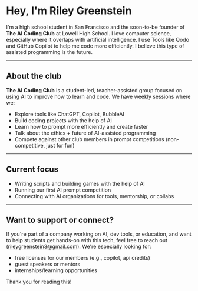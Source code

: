 # Hey, I'm Riley Greenstein

I'm a high school student in San Francisco and the soon-to-be founder of **The AI Coding Club** at Lowell High School. I love computer science, especially where it overlaps with artificial intelligence. I use Tools like Qodo and GitHub Copilot to help me code more efficiently. I believe this type of assisted programming is the future.

---

## About the club

**The AI Coding Club** is a student-led, teacher-assisted group focused on using AI to improve how to learn and code. We have weekly sessions where we:

- Explore tools like ChatGPT, Copilot, BubbleAI
- Build coding projects with the help of AI  
- Learn how to prompt more efficiently and create faster  
- Talk about the ethics + future of AI-assisted programming
- Compete against other club members in prompt competitions (non-competitive, just for fun)

---

## Current focus

- Writing scripts and building games with the help of AI
- Running our first AI prompt competition
- Connecting with AI organizations for tools, mentorship, or collabs  

---

## Want to support or connect?

If you're part of a company working on AI, dev tools, or education, and want to help students get hands-on with this tech, feel free to reach out (rileygreenstein3@gmail.com). We're especially looking for:

- free licenses for our members (e.g., copilot, api credits)
- guest speakers or mentors
- internships/learning opportunities

Thank you for reading this!
